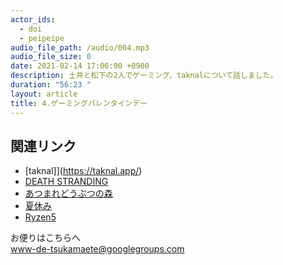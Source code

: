 ```yaml
---
actor_ids:
  - doi
  - peipeipe
audio_file_path: /audio/004.mp3
audio_file_size: 0
date: 2021-02-14 17:06:00 +0900
description: 土井と松下の2人でゲーミング、taknalについて話しました。
duration: "56:23 "
layout: article
title: 4.ゲーミングバレンタインデー
---
```


## 関連リンク
- [taknal]](https://taknal.app/)
- [DEATH STRANDING](http://www.kojimaproductions.jp/death_stranding.html)
- [あつまれどうぶつの森](https://www.nintendo.co.jp/switch/acbaa/index.html)
- [夏休み](https://www.amazon.co.jp/dp/4087467082)
- [Ryzen5](https://www.amd.com/ja/processors/ryzen)

お便りはこちらへ<br/>
www-de-tsukamaete@googlegroups.com